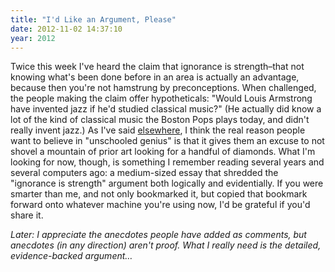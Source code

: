 ```yaml
---
title: "I'd Like an Argument, Please"
date: 2012-11-02 14:37:10
year: 2012
---
```

<p>Twice this week I've heard the claim that ignorance is strength–that not knowing what's been done before in an area is actually an advantage, because then you're not hamstrung by preconceptions. When challenged, the people making the claim offer hypotheticals: "Would Louis Armstrong have invented jazz if he'd studied classical music?" (He actually did know a lot of the kind of classical music the Boston Pops plays today, and didn't really invent jazz.) As I've said <a href="https://software-carpentry.org/2012/09/the-real-hard-work/">elsewhere</a>, I think the real reason people want to believe in "unschooled genius" is that it gives them an excuse to not shovel a mountain of prior art looking for a handful of diamonds. What I'm looking for now, though, is something I remember reading several years and several computers ago: a medium-sized essay that shredded the "ignorance is strength" argument both logically and evidentially. If you were smarter than me, and not only bookmarked it, but copied that bookmark forward onto whatever machine you're using now, I'd be grateful if you'd share it.</p>
<p><em>Later: I appreciate the anecdotes people have added as comments, but anecdotes (in any direction) aren't proof. What I really need is the detailed, evidence-backed argument…</em></p>

